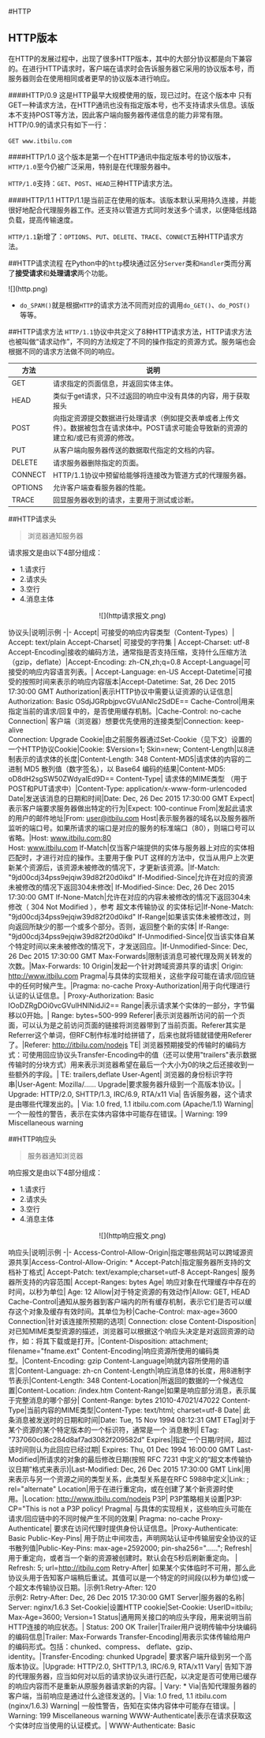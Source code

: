 #HTTP

## HTTP版本
在HTTP的发展过程中，出现了很多HTTP版本，其中的大部分协议都是向下兼容的。在进行HTTP请求时，客户端在请求时会告诉服务器它采用的协议版本号，而服务器则会在使用相同或者更早的协议版本进行响应。

####HTTP/0.9
这是HTTP最早大规模使用的版，现已过时。在这个版本中 只有GET一种请求方法，在HTTP通讯也没有指定版本号，也不支持请求头信息。该版本不支持POST等方法，因此客户端向服务器传递信息的能力非常有限。HTTP/0.9的请求只有如下一行：

`GET www.itbilu.com`

####HTTP/1.0
这个版本是第一个在HTTP通讯中指定版本号的协议版本，`HTTP/1.0`至今仍被广泛采用，特别是在代理服务器中。

`HTTP/1.0`支持：`GET`、`POST`、`HEAD`三种HTTP请求方法。

####HTTP/1.1
HTTP/1.1是当前正在使用的版本。该版本默认采用持久连接，并能很好地配合代理服务器工作。还支持以管道方式同时发送多个请求，以便降低线路负载，提高传输速度。

`HTTP/1.1`新增了：`OPTIONS`、`PUT`、`DELETE`、`TRACE`、`CONNECT`五种HTTP请求方法。

##HTTP请求流程
在Python中的`http`模块通过区分`Server`类和`Handler`类而分离了**接受请求**和**处理请求**两个功能。

<div>
![](http.png)
</div>

  * `do_SPAM()`就是根据`HTTP`的请求方法不同而对应的调用`do_GET()`、`do_POST()`等等。

##HTTP请求方法
`HTTP/1.1`协议中共定义了8种HTTP请求方法，HTTP请求方法也被叫做“请求动作”，不同的方法规定了不同的操作指定的资源方式。服务端也会根据不同的请求方法做不同的响应。


方法|说明
-|-
GET|请求指定的页面信息，并返回实体主体。
HEAD|类似于get请求，只不过返回的响应中没有具体的内容，用于获取报头
POST|向指定资源提交数据进行处理请求（例如提交表单或者上传文件）。数据被包含在请求体中。POST请求可能会导致新的资源的建立和/或已有资源的修改。
PUT|从客户端向服务器传送的数据取代指定的文档的内容。
DELETE|请求服务器删除指定的页面。
CONNECT|HTTP/1.1协议中预留给能够将连接改为管道方式的代理服务器。
OPTIONS|允许客户端查看服务器的性能。
TRACE|回显服务器收到的请求，主要用于测试或诊断。

##HTTP请求头
>浏览器通知服务器

请求报文是由以下4部分组成：
  * 1.请求行
  * 2.请求头
  * 3.空行
  * 4.消息主体

<div align=center>
![](http请求报文.png)
</div>

协议头|说明|示例
-|-
Accept|	可接受的响应内容类型（Content-Types）| 	Accept: text/plain
Accept-Charset| 可接受的字符集 | Accept-Charset: utf-8
Accept-Encoding|接收的编码方法，通常指是否支持压缩，支持什么压缩方法（gzip，deflate）|Accept-Encoding: zh-CN,zh;q=0.8
Accept-Language|可接受的响应内容语言列表。|	Accept-Language: en-US
Accept-Datetime|可接受的按照时间来表示的响应内容版本|Accept-Datetime: Sat, 26 Dec 2015 17:30:00 GMT
Authorization|表示HTTP协议中需要认证资源的认证信息|	Authorization: Basic OSdjJGRpbjpvcGVuIANlc2SdDE==
Cache-Control|用来指定当前的请求/回复中的，是否使用缓存机制。|Cache-Control: no-cache
Connection|	客户端（浏览器）想要优先使用的连接类型|Connection: keep-alive<br>Connection: Upgrade
Cookie|由之前服务器通过Set-Cookie（见下文）设置的一个HTTP协议Cookie|Cookie: $Version=1; Skin=new;
Content-Length|以8进制表示的请求体的长度|Content-Length: 348
Content-MD5|请求体的内容的二进制 MD5 散列值（数字签名），以 Base64 编码的结果|Content-MD5: oD8dH2sgSW50ZWdyaIEd9D==
Content-Type|	请求体的MIME类型 （用于POST和PUT请求中）|Content-Type: application/x-www-form-urlencoded
Date|发送该消息的日期和时间|Date: Dec, 26 Dec 2015 17:30:00 GMT
Expect|表示客户端要求服务器做出特定的行为|Expect: 100-continue
From|发起此请求的用户的邮件地址|From: user@itbilu.com
Host|表示服务器的域名以及服务器所监听的端口号。如果所请求的端口是对应的服务的标准端口（80），则端口号可以省略。|Host: www.itbilu.com:80<br>Host: www.itbilu.com
If-Match|仅当客户端提供的实体与服务器上对应的实体相匹配时，才进行对应的操作。主要用于像 PUT 这样的方法中，仅当从用户上次更新某个资源后，该资源未被修改的情况下，才更新该资源。|If-Match: "9jd00cdj34pss9ejqiw39d82f20d0ikd"
If-Modified-Since|允许在对应的资源未被修改的情况下返回304未修改|	If-Modified-Since: Dec, 26 Dec 2015 17:30:00 GMT
If-None-Match|允许在对应的内容未被修改的情况下返回304未修改（ 304 Not Modified ），参考 超文本传输协议 的实体标记|If-None-Match: "9jd00cdj34pss9ejqiw39d82f20d0ikd"
If-Range|如果该实体未被修改过，则向返回所缺少的那一个或多个部分。否则，返回整个新的实体|	If-Range: "9jd00cdj34pss9ejqiw39d82f20d0ikd"
If-Unmodified-Since|仅当该实体自某个特定时间以来未被修改的情况下，才发送回应。|If-Unmodified-Since: Dec, 26 Dec 2015 17:30:00 GMT
Max-Forwards|限制该消息可被代理及网关转发的次数。|Max-Forwards: 10
Origin|发起一个针对跨域资源共享的请求|	Origin: http://www.itbilu.com
Pragma|与具体的实现相关，这些字段可能在请求/回应链中的任何时候产生。|Pragma: no-cache
Proxy-Authorization|用于向代理进行认证的认证信息。|	Proxy-Authorization: Basic IOoDZRgDOi0vcGVuIHNlNidJi2==
Range|表示请求某个实体的一部分，字节偏移以0开始。|	Range: bytes=500-999
Referer|表示浏览器所访问的前一个页面，可以认为是之前访问页面的链接将浏览器带到了当前页面。Referer其实是Referrer这个单词，但RFC制作标准时给拼错了，后来也就将错就错使用Referer了。|Referer: http://itbilu.com/nodejs
TE|	浏览器预期接受的传输时的编码方式：可使用回应协议头Transfer-Encoding中的值（还可以使用"trailers"表示数据传输时的分块方式）用来表示浏览器希望在最后一个大小为0的块之后还接收到一些额外的字段。|	TE: trailers,deflate
User-Agent|	浏览器的身份标识字符串|User-Agent: Mozilla/……
Upgrade|要求服务器升级到一个高版本协议。|	Upgrade: HTTP/2.0, SHTTP/1.3, IRC/6.9, RTA/x11
Via|	告诉服务器，这个请求是由哪些代理发出的。|	Via: 1.0 fred, 1.1 itbilu.com.com (Apache/1.1)
Warning|一个一般性的警告，表示在实体内容体中可能存在错误。|	Warning: 199 Miscellaneous warning

##HTTP响应头
>服务器通知浏览器

响应报文是由以下4部分组成：
  * 1.请求行
  * 2.请求头
  * 3.空行
  * 4.消息主体


<div align=center>
![](http响应报文.png)
</div>


响应头|说明|示例
-|-
Access-Control-Allow-Origin|指定哪些网站可以跨域源资源共享|Access-Control-Allow-Origin: *
Accept-Patch|指定服务器所支持的文档补丁格式|	Accept-Patch: text/example;charset=utf-8
Accept-Ranges|	服务器所支持的内容范围|	Accept-Ranges: bytes
Age|	响应对象在代理缓存中存在的时间，以秒为单位|	Age: 12
Allow|对于特定资源的有效动作|Allow: GET, HEAD
Cache-Control|通知从服务器到客户端内的所有缓存机制，表示它们是否可以缓存这个对象及缓存有效时间。其单位为秒|Cache-Control: max-age=3600
Connection|针对该连接所预期的选项|	Connection: close
Content-Disposition|对已知MIME类型资源的描述，浏览器可以根据这个响应头决定是对返回资源的动作，如：将其下载或是打开。|Content-Disposition: attachment; filename="fname.ext"
Content-Encoding|响应资源所使用的编码类型。|Content-Encoding: gzip
Content-Language|响就内容所使用的语言|Content-Language: zh-cn
Content-Length|响应消息体的长度，用8进制字节表示|Content-Length: 348
Content-Location|所返回的数据的一个候选位置|Content-Location: /index.htm
Content-Range|如果是响应部分消息，表示属于完整消息的哪个部分|	Content-Range: bytes 21010-47021/47022
Content-Type|当前内容的MIME类型|Content-Type: text/html; charset=utf-8
Date|	此条消息被发送时的日期和时间|Date: Tue, 15 Nov 1994 08:12:31 GMT
ETag|对于某个资源的某个特定版本的一个标识符，通常是一个 消息散列|	ETag: "737060cd8c284d8af7ad3082f209582d"
Expires|指定一个日期/时间，超过该时间则认为此回应已经过期|	Expires: Thu, 01 Dec 1994 16:00:00 GMT
Last-Modified|所请求的对象的最后修改日期(按照 RFC 7231 中定义的“超文本传输协议日期”格式来表示)|Last-Modified: Dec, 26 Dec 2015 17:30:00 GMT
Link|用来表示与另一个资源之间的类型关系，此类型关系是在RFC 5988中定义|Link: ; rel="alternate"
Location|用于在进行重定向，或在创建了某个新资源时使用。|Location: http://www.itbilu.com/nodejs
P3P|	P3P策略相关设置|P3P: CP="This is not a P3P policy!
Pragma|	与具体的实现相关，这些响应头可能在请求/回应链中的不同时候产生不同的效果|	Pragma: no-cache
Proxy-Authenticate|	要求在访问代理时提供身份认证信息。|Proxy-Authenticate: Basic
Public-Key-Pins|	用于防止中间攻击，声明网站认证中传输层安全协议的证书散列值|Public-Key-Pins: max-age=2592000; pin-sha256="……";
Refresh|用于重定向，或者当一个新的资源被创建时。默认会在5秒后刷新重定向。	|	Refresh: 5; url=http://itbilu.com
Retry-After|	如果某个实体临时不可用，那么此协议头用于告知客户端稍后重试。其值可以是一个特定的时间段(以秒为单位)或一个超文本传输协议日期。|示例1:Retry-After: 120<br>示例2: Retry-After: Dec, 26 Dec 2015 17:30:00 GMT
Server|服务器的名称|	Server: nginx/1.6.3
Set-Cookie|设置HTTP cookie|Set-Cookie: UserID=itbilu; Max-Age=3600; Version=1
Status|通用网关接口的响应头字段，用来说明当前HTTP连接的响应状态。|	Status: 200 OK
Trailer|Trailer用户说明传输中分块编码的编码信息|Trailer: Max-Forwards
Transfer-Encoding|用表示实体传输给用户的编码形式。包括：chunked、compress、 deflate、gzip、identity。|Transfer-Encoding: chunked
Upgrade|	要求客户端升级到另一个高版本协议。|Upgrade: HTTP/2.0, SHTTP/1.3, IRC/6.9, RTA/x11
Vary|	告知下游的代理服务器，应当如何对以后的请求协议头进行匹配，以决定是否可使用已缓存的响应内容而不是重新从原服务器请求新的内容。|	Vary: *
Via|告知代理服务器的客户端，当前响应是通过什么途径发送的。|	Via: 1.0 fred, 1.1 itbilu.com (nginx/1.6.3)
Warning|	一般性警告，告知在实体内容体中可能存在错误。|	Warning: 199 Miscellaneous warning
WWW-Authenticate|表示在请求获取这个实体时应当使用的认证模式。|	WWW-Authenticate: Basic